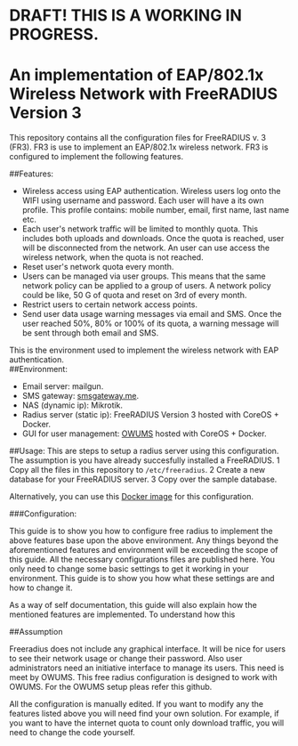 # DRAFT! THIS IS A WORKING IN PROGRESS.
# An implementation of EAP/802.1x Wireless Network with FreeRADIUS Version 3

This repository contains all the configuration files for FreeRADIUS v. 3 (FR3). FR3 is use to implement an EAP/802.1x wireless network. FR3 is configured to implement the following features. 

##Features:
* Wireless access using EAP authentication. Wireless users log onto the WIFI using username and password. Each user will have a its own profile. This profile contains: mobile number, email, first name, last name etc.   
* Each user's network traffic will be limited to monthly quota. This includes both uploads and downloads. Once the quota is reached, user will be disconnected from the network. An user can use access the wireless network, when the quota is not reached.
* Reset user's network quota every month.
* Users can be managed via user groups. This means that the same network policy can be applied to a group of users. A network policy could be like, 50 G of quota and reset on 3rd of every month.
* Restrict users to certain network access points.
* Send user data usage warning messages via email and SMS. Once the user reached 50%, 80% or 100% of its quota, a warning message will be sent through both email and SMS.

This is the environment used to implement the wireless network with EAP authentication.  
##Environment: 
* Email server:  mailgun.
* SMS gateway: [smsgateway.me](smsgateway.me). 
* NAS (dynamic ip): Mikrotik.
* Radius server (static ip): FreeRADIUS Version 3 hosted with CoreOS + Docker.
* GUI for user management: [OWUMS](https://github.com/openwisp/OpenWISP-User-Management-System/wiki) hosted with CoreOS + Docker.

##Usage:
This are steps to setup a radius server using this configuration. The assumption is you have already succesfully installed a FreeRADIUS. 
1 Copy all the files in this repository to `/etc/freeradius`.
2 Create a new database for your FreeRADIUS server.
3 Copy over the sample database.  

Alternatively, you can use this [Docker image](https://hub.docker.com/u/zhex900/) for this configuration.

###Configuration:
  
This guide is to show you how to configure free radius to implement the above features base upon the above environment. Any things beyond the aforementioned features and environment will be exceeding the scope of this guide. All the necessary configurations files are published here. You only need to change some basic settings to get it working in your environment. This guide is to show you how what these settings are and how to change it.

As a way of self documentation, this guide will also explain how the mentioned features are implemented. To understand how this

##Assumption


Freeradius does not include any graphical interface. It will be nice for users to see their network usage or change their password. Also user administrators need an initiative interface to manage its users. This need is meet by OWUMS. This free radius configuration is designed to work with OWUMS. For the OWUMS setup pleas refer this github. 

All the configuration is manually edited. If you want to modify any the features listed above you will need find your own solution. For example, if you want to have the internet quota to count only download traffic, you will need to change the code yourself. 

